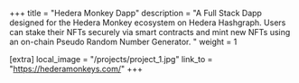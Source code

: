 +++
title = "Hedera Monkey Dapp"
description = "A Full Stack Dapp designed for the Hedera Monkey ecosystem on Hedera Hashgraph. Users can stake their NFTs securely via smart contracts and mint new NFTs using an on-chain Pseudo Random Number Generator. "
weight = 1

[extra]
local_image = "/projects/project_1.jpg"
link_to = "https://hederamonkeys.com/"
+++

